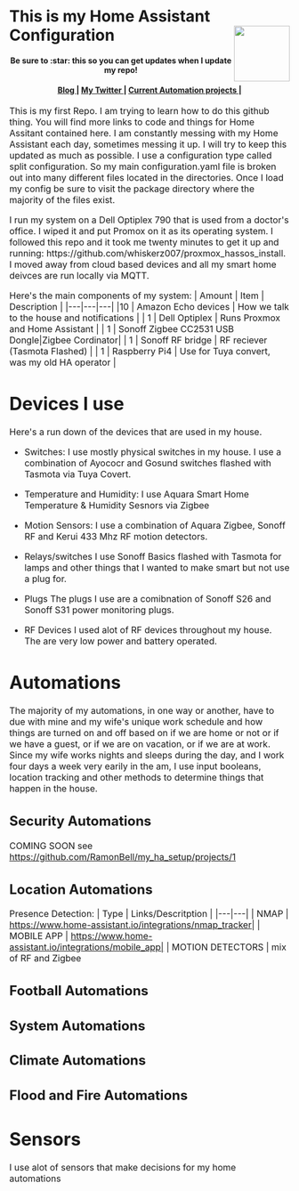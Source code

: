 # This is my Home Assistant Configuration <img src="https://user-images.githubusercontent.com/50278221/99838601-a2804900-2b26-11eb-8e4b-d2cb986ca9b1.png" width="100" height="100" align="right">

</h1>
<h4 align="center">Be sure to :star: this so you can get updates when I update my repo!</h4>
<div align="center">
<h4> 
  <a href="https://www.smarthomemedic.com">
    Blog
  </a>
  <span> | </span>
  <a href="https://twitter.com/RasBe9244">
    My Twitter
  </a>
  <span> | </span>
   <a href="https://github.com/RamonBell/my_ha_setup/projects">
    Current Automation projects
  </a>
  <span> | </span>
<div align="center">
</a>
  </h4>

</div>
<p><font size="3">
This is my first Repo. I am trying to learn how to do this github thing. You will find more links to code and things for Home Assitant contained here.  I am constantly messing with my Home Assistant each day, sometimes messing it up. I will try to keep this updated as much as possible.  I use a configuration type called split configuration.  So my main configuration.yaml file is broken out into many different files located in the directories.  Once I load my config be sure to visit the package directory where the majority of the files exist.  </p>
<div align="center"><a name="menu"></a>

</div>
<p><font size="3">
I run my system on a Dell Optiplex 790 that is used from a doctor's office. I wiped it and put Promox on it as its operating system. I followed this repo and it took me twenty minutes to get it up and running: https://github.com/whiskerz007/proxmox_hassos_install. I moved away from cloud based devices and all my smart home deivces are run locally via MQTT.

Here's the main components of my system:
| Amount | Item | Description |
|---|---|---|
|10 | Amazon Echo devices | How we talk to the house and notifications |
| 1 | Dell Optiplex | Runs Proxmox and Home Assistant |
| 1 | Sonoff Zigbee CC2531 USB Dongle|Zigbee Cordinator|
| 1 | Sonoff RF bridge | RF reciever (Tasmota Flashed) |
| 1 | Raspberry Pi4 | Use for Tuya convert, was my old HA operator |

# Devices I use
Here's a run down of the devices that are used in my house.
* Switches:
  I use mostly physical switches in my house. I use a combination of Ayococr and Gosund switches flashed with Tasmota via Tuya Covert.
  
* Temperature and Humidity:
  I use Aquara Smart Home Temperature & Humidity Sesnors via Zigbee
  
* Motion Sensors:
  I use a combination of Aquara Zigbee, Sonoff RF and Kerui 433 Mhz RF motion detectors.
  
* Relays/switches
  I use Sonoff Basics flashed with Tasmota for lamps and other things that I wanted to make smart but not use a plug for.
  
* Plugs
  The plugs I use are a comibnation of Sonoff S26 and Sonoff S31 power monitoring plugs.
  
* RF Devices
  I used alot of RF devices throughout my house. The are very low power and battery operated.
 
 # Automations
 The majority of my automations, in one way or another, have to due with mine and my wife's unique work schedule and how things are turned on and off based on if we are home or  not or if we have a guest, or if we are on vacation, or if we are at work. Since my wife works nights and sleeps during the day, and I work four days a week very earily in the am, I use input booleans, location tracking and other methods to determine things that happen in the house. 
## Security Automations
   COMING SOON see https://github.com/RamonBell/my_ha_setup/projects/1
## Location Automations
   Presence Detection:
| Type | Links/Descritption | 
|---|---|
| NMAP | https://www.home-assistant.io/integrations/nmap_tracker| 
| MOBILE APP | https://www.home-assistant.io/integrations/mobile_app|
| MOTION DETECTORS | mix of RF and Zigbee 

## Football Automations
## System Automations
## Climate Automations
## Flood and Fire Automations

# Sensors
 I use alot of sensors that make decisions for my home automations


 

 


